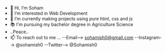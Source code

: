 - 👋 Hi, I’m Soham
- 👀 I’m interested in Web Development
- 🌱 I’m currently making projects using pure html, css and js
- 📚 I'm pursuing my bachelor degree in Agriculture Science
- ..Peace..
- 📫 To reach out to me ...
        --Email--> sohamish0@gmail.com
        --Instagram--> @sohamish0
        --Twitter--> @Sohamish0
 

<!---
Sohamish0/Sohamish0 is a ✨ special ✨ repository because its `README.md` (this file) appears on your GitHub profile.
You can click the Preview link to take a look at your changes.
--->
